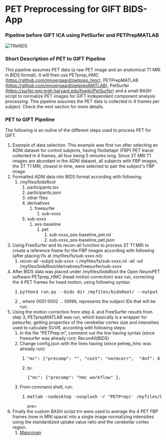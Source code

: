 # PET Preprocessing for GIFT BIDS-App
### Pipeline before GIFT ICA using PetSurfer and PETPrepMATLAB
![TReNDS](https://trendscenter.org/wp-content/uploads/2019/06/background_eeg_1.jpg)
### Short Description of PET to GIFT Pipeline
This pipeline assumes PET data (a raw PET image and an anatomical T1 MRI in BIDS format). It will then use PETprep_HMC (https://github.com/mnoergaard/petprep_hmc), PETPrepMATLAB (https://github.com/mnoergaard/petprepMATLAB), PetSurfer (https://surfer.nmr.mgh.harvard.edu/fswiki/PetSurfer) and a small BASH script to normalize PET images for GIFT independent component analysis processing. This pipeline assumes the PET data is collected in 4 frames per subject. Check the next section for more details.
### PET to GIFT Pipeline
The following is an ouline of the different steps used to process PET for GIFT.
1. Example of data selection. This example was first run after selecting an ADNI dataset for control subjects, having florbetapir (FBP) PET tracer collected in 4 frames, all four being 5 minutes long. Since 3T MRI T1 images are abundant in the ADNI dataset, all subjects with FBP images, the 3T T1 MRI, closest in time, were selected to pair the subject's FBP image. 
2. Formatted ADNI data into BIDS format according with following:
    1. /myfiles/bidsRoot
        1. participants.tsv
        2. participants.json
        3.	other files
        4.	derivatives
            1. freesurfer
                1. sub-xxxx
        5.	sub-xxxx
            1. ses-baseline
                1. pet
                    1. sub-xxxx_ses-baseline_pet.nii
                    2. sub-xxxx_ses-baseline_pet.json
3. Using FreeSurfer and its recon-all function to process 3T T1 MRI to create a reference frame for the FBP images according with following (after placing t1s at /myfiles/fs/sub-xxxx.nii):
    1. recon-all -subjid sub-xxxx -i /myfiles/fs/sub-xxxx.nii -all -sd /myfiles/bidsRoot/derivatives/freesurfer/sub-xxxx
4. After BIDS data was placed under /myfiles/bidsRoot the Open NeuroPET software PETprep_HMC (head motion correction) was run, correcting the 4 PET frames for head motion, using following syntax:
    1. <pre>python3 run.py --bids_dir /myfiles/bidsRoot/ --output_dir /myfiles/bidsRoot/derivatives/petprep_hmc/ --n_procs 7 --analysis_level participant  --participant_label 0001 0002 ... 00NN</pre>
    2. , where 0001 0002 ... 00NN, represents the subject IDs that will be run.
5. Using the motion correction from step 4, and FreeSurfer results from step 3, PETprepMATLAB was run, which basically is a wrapper for petsurfer, getting properties of the cerebellar cortex size and intensities used to calculate SUVR, according with following steps:
    1. In the file “PETPrep.m”, comment out the line having syntax (since freesurfer was already run): ReconAll(BIDS) 
    2. Change config.json with the lines having (since petrep_hmc was already run):
        1. <pre>"mc": {"precomp": "", "cost": "normcorr",  "dof": 6,  "save_plots": true, "refvol": 8},</pre>
        2. to: <pre>{"mc": {"precomp": "hmc_workflow" },</pre>
    3. From command shell, run: 
        1. <pre>matlab -nodesktop -nosplash -r "PETPrep(' /myfiles/bidsRoot/ ', 'config.json');exit;"</pre>pre>
6. Finally the custom BASH script trn were used to average the 4 PET FBP frames (now in MNI space) into a single image normalizing intensities using the standardized uptake value ratio and the cerebellar cortex region. 
	1. [Mancovan](#secToolMan)
